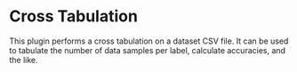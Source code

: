 # Cross Tabulation
This plugin performs a cross tabulation on a dataset CSV file. It can be used to tabulate the number of data samples per label, calculate accuracies, and the like.
